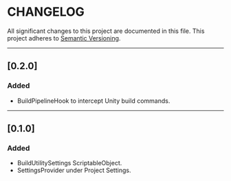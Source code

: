 # CHANGELOG

All significant changes to this project are documented in this file.
This project adheres to [Semantic Versioning](https://semver.org/).  

---

## [0.2.0]
### Added
- BuildPipelineHook to intercept Unity build commands.

---

## [0.1.0]
### Added
- BuildUtilitySettings ScriptableObject.
- SettingsProvider under Project Settings.
